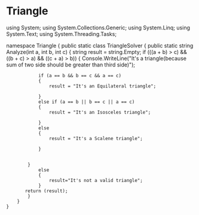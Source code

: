 # Triangle

using System;
using System.Collections.Generic;
using System.Linq;
using System.Text;
using System.Threading.Tasks;

namespace Triangle
{
    public static class TriangleSolver
    {
        public static string Analyze(int a, int b, int c)
        {
            string result = string.Empty;
            if (((a + b) > c) && ((b + c) > a) && ((c + a) > b))
            {
                Console.WriteLine("It's a triangle(because sum of two side should be greater than third side)");

                if (a == b && b == c && a == c)
                {
                    result = "It's an Equilateral triangle";

                }
                else if (a == b || b == c || a == c)
                {
                    result = "It's an Isosceles triangle";

                }
                else
                {
                    result = "It's a Scalene triangle";

                }


            }
                else
                {
                    result="It's not a valid triangle";
                }
           return (result);
            }
        }
    } 
